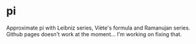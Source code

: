 # pi
Approximate pi with Leibniz series, Viète's formula and Ramanujan series. Github pages doesn't work at the moment... I'm working on fixing that.
